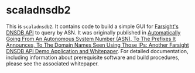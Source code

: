 # scaladnsdb2
This is `scaladnsdb2`. It contains code to build a simple GUI for [Farsight's DNSDB API](https://api.dnsdb.info) to query by ASN. It was originally published in
[Automatically Going From An Autonomous System Number (ASN), To The Prefixes It Announces, To The Domain Names Seen Using Those IPs: Another Farsight DNSDB API Demo Application and Whitepaper](https://www.farsightsecurity.com/2017/05/31/stsauver-dnsdb-scala-gui-2/). For detailed documentation, including information about prerequisite software and build procedures, please see the associated
whitepaper.
